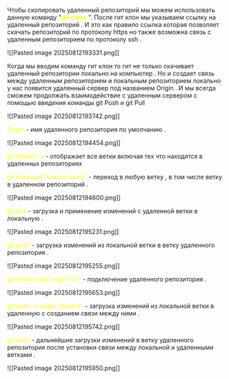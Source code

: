 Чтобы скопировать удаленный репозиторий мы можем использовать данную команду "**<font color="#ffff00">git clone</font>** <url>". После гит клон мы указываем ссылку на удаленный репозиторий . И это как правило ссылка которая позволяет скачать репозиторий по протоколу https но также возможна связь с удаленным репозиторием по протоколу ssh .

![[Pasted image 20250812193331.png]]

Когда мы вводим команду гит клон то гит не только скачивает удаленный репозитории локально на компьютер . Но и создает связь между удаленным репозиторием и локальным репозиторием локально у нас появится удаленный сервер под названием Origin .
И мы всегда сможем продолжать взаимодействие с удаленным сервером с помощью введения команды git Push и git Pull

![[Pasted image 20250812193742.png]]

<font color="#ffff00">Origin</font> - имя удаленного репозитория по умолчанию .


![[Pasted image 20250812194454.png]]

<font color="#ffff00">git branch -a</font> - отображает все ветки включая тех что находятся в удаленных репозиториях

<font color="#ffff00">git checkout "branch name"</font> - переход в любую ветку , в том числе ветку в удаленном репозиторий . 

![[Pasted image 20250812194600.png]]

<font color="#ffff00">git pull</font> - загрузка и применение изменений с удаленной ветки в локальную .


![[Pasted image 20250812195231.png]]

<font color="#ffff00">git push</font> - загрузка изменений из локальной ветки в ветку удаленного репозитория .


![[Pasted image 20250812195255.png]]

<font color="#ffff00">git remote add origin "url"</font> - подключение удаленного репозитория . 

![[Pasted image 20250812195653.png]]

<font color="#ffff00">git push -u origin "branch"</font> - загрузка изменений из локальной ветки в удаленную с созданием связи между ними . 

![[Pasted image 20250812195742.png]]

<font color="#ffff00">git push</font> - дальнейшие загрузки изменений в ветку удаленного репозитория после установки связи между локальной и удаленными ветками .


![[Pasted image 20250812195950.png]] 